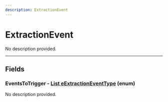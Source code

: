 ```yaml
---
description: ExtractionEvent
---
```


# ExtractionEvent

No description provided.

***

## Fields

### EventsToTrigger - [List eExtractionEventType](../enum-types.md#eExtractionEventType) (enum)

No description provided.
